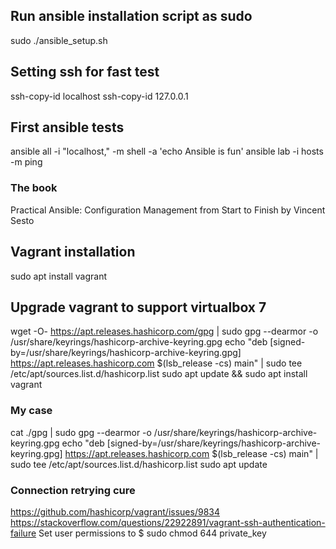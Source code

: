 ## Run ansible installation script as sudo
sudo ./ansible_setup.sh

## Setting ssh for fast test
ssh-copy-id localhost
ssh-copy-id 127.0.0.1

## First ansible tests
ansible all -i "localhost," -m shell -a 'echo Ansible is fun'
ansible lab -i hosts -m ping

### The book
Practical Ansible: Configuration Management from Start to Finish by Vincent Sesto

## Vagrant installation
sudo apt install vagrant

## Upgrade vagrant to support virtualbox 7
wget -O- https://apt.releases.hashicorp.com/gpg | sudo gpg --dearmor -o /usr/share/keyrings/hashicorp-archive-keyring.gpg
echo "deb [signed-by=/usr/share/keyrings/hashicorp-archive-keyring.gpg] https://apt.releases.hashicorp.com $(lsb_release -cs) main" | sudo tee /etc/apt/sources.list.d/hashicorp.list
sudo apt update && sudo apt install vagrant

### My case
cat ./gpg | sudo gpg --dearmor -o /usr/share/keyrings/hashicorp-archive-keyring.gpg
echo "deb [signed-by=/usr/share/keyrings/hashicorp-archive-keyring.gpg] https://apt.releases.hashicorp.com $(lsb_release -cs) main" | sudo tee /etc/apt/sources.list.d/hashicorp.list
sudo apt update

### Connection retrying cure
https://github.com/hashicorp/vagrant/issues/9834
https://stackoverflow.com/questions/22922891/vagrant-ssh-authentication-failure
Set user permissions to $ sudo chmod 644 private_key

